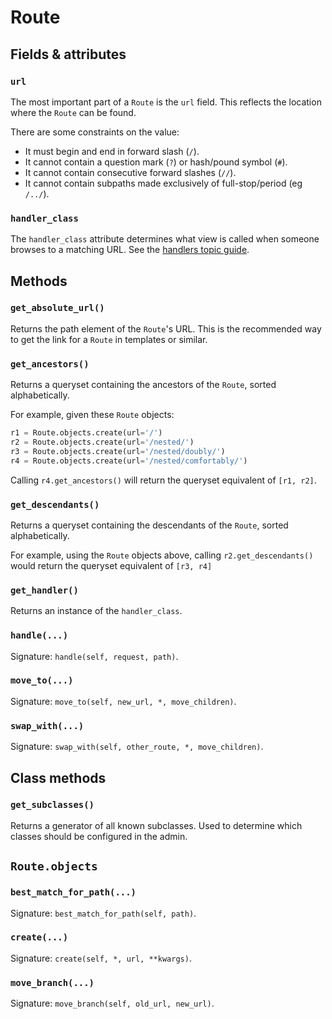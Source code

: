 # Route

## Fields & attributes

### `url`

The most important part of a `Route` is the `url` field. This reflects the
location where the `Route` can be found.

There are some constraints on the value:

- It must begin and end in forward slash (`/`).
- It cannot contain a question mark (`?`) or hash/pound symbol (`#`).
- It cannot contain consecutive forward slashes (`//`).
- It cannot contain subpaths made exclusively of full-stop/period (eg `/../`).

### `handler_class`

The `handler_class` attribute determines what view is called when someone
browses to a matching URL. See the [handlers topic guide](topics/handlers.md).

## Methods

### `get_absolute_url()`

Returns the path element of the `Route`'s URL. This is the recommended way to
get the link for a `Route` in templates or similar.

### `get_ancestors()`

Returns a queryset containing the ancestors of the `Route`, sorted
alphabetically.

For example, given these `Route` objects:

```python
r1 = Route.objects.create(url='/')
r2 = Route.objects.create(url='/nested/')
r3 = Route.objects.create(url='/nested/doubly/')
r4 = Route.objects.create(url='/nested/comfortably/')
```

Calling `r4.get_ancestors()` will return the queryset equivalent of `[r1, r2]`.

### `get_descendants()`

Returns a queryset containing the descendants of the `Route`, sorted
alphabetically.

For example, using the `Route` objects above, calling `r2.get_descendants()`
would return the queryset equivalent of `[r3, r4]`

### `get_handler()`

Returns an instance of the `handler_class`.

### `handle(...)`

Signature: `handle(self, request, path)`.

### `move_to(...)`

Signature: `move_to(self, new_url, *, move_children)`.

### `swap_with(...)`

Signature: `swap_with(self, other_route, *, move_children)`.

## Class methods

### `get_subclasses()`

Returns a generator of all known subclasses. Used to determine which classes
should be configured in the admin.

## `Route.objects`


### `best_match_for_path(...)`

Signature: `best_match_for_path(self, path)`.

### `create(...)`

Signature: `create(self, *, url, **kwargs)`.

### `move_branch(...)`

Signature: `move_branch(self, old_url, new_url)`.
